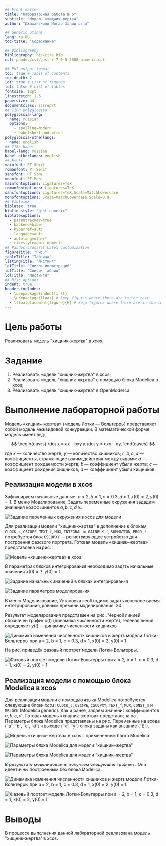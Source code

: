 ```yaml
---
## Front matter
title: "Лабораторная работа № 6"
subtitle: "Модель «хищник–жертва"
author: "Джахангиров Илгар Залид оглы"

## Generic otions
lang: ru-RU
toc-title: "Содержание"

## Bibliography
bibliography: bib/cite.bib
csl: pandoc/csl/gost-r-7-0-5-2008-numeric.csl

## Pdf output format
toc: true # Table of contents
toc-depth: 2
lof: true # List of figures
lot: false # List of tables
fontsize: 12pt
linestretch: 1.5
papersize: a4
documentclass: scrreprt
## I18n polyglossia
polyglossia-lang:
  name: russian
  options:
	- spelling=modern
	- babelshorthands=true
polyglossia-otherlangs:
  name: english
## I18n babel
babel-lang: russian
babel-otherlangs: english
## Fonts
mainfont: PT Serif
romanfont: PT Serif
sansfont: PT Sans
monofont: PT Mono
mainfontoptions: Ligatures=TeX
romanfontoptions: Ligatures=TeX
sansfontoptions: Ligatures=TeX,Scale=MatchLowercase
monofontoptions: Scale=MatchLowercase,Scale=0.9
## Biblatex
biblatex: true
biblio-style: "gost-numeric"
biblatexoptions:
  - parentracker=true
  - backend=biber
  - hyperref=auto
  - language=auto
  - autolang=other*
  - citestyle=gost-numeric
## Pandoc-crossref LaTeX customization
figureTitle: "Рис."
tableTitle: "Таблица"
listingTitle: "Листинг"
lofTitle: "Список иллюстраций"
lotTitle: "Список таблиц"
lolTitle: "Листинги"
## Misc options
indent: true
header-includes:
  - \usepackage{indentfirst}
  - \usepackage{float} # keep figures where there are in the text
  - \floatplacement{figure}{H} # keep figures where there are in the text
---
```


# Цель работы

Реализовать модель "хищник-жертва" в *xcos*.

# Задание

1. Реализовать модель "хищник-жертва" в xcos;
2. Реализовать модель "хищник-жертва" с помощью блока Modelica в xcos;
3. Реализовать модель "хищник-жертва" в OpenModelica

# Выполнение лабораторной работы

Модель «хищник–жертва» (модель Лотки — Вольтерры) представляет собой модель
межвидовой конкуренции. В математической
форме модель имеет вид:

$$
\begin{cases}
  \dot x = ax - bxy \\
  \dot y = cxy - dy,
\end{cases}
$$

где $x$ — количество жертв; $y$ — количество хищников; $a, b, c, d$ — коэффициенты, отражающие взаимодействия между видами: $a$ — коэффициент рождаемости
жертв; $b$ — коэффициент убыли жертв; $c$ — коэффициент рождения хищников; $d$ —
коэффициент убыли хищников.

## Реализация модели в xcos

Зафиксируем начальные данные: $a = 2, \, b = 1, \, c = 0.3, \, d = 1, \, x(0) = 2, \, y(0) = 1$.
В меню Моделирование, Задать переменные окружения зададим значения коэффициентов $a, \, b, \, c, \, d$ ъ\.

![Задание переменных окружения в xcos для модели](image/23.png)

Для реализации модели "хищник-жертва" в дополнение к блокам `CLOCK_c`, `CSCOPE`, `TEXT_f`,
`MUX`, `INTEGRAL_m`, `GAINBLK_f`, `SUMMATION`, `PROD_f` потребуется блок `CSCOPXY` --
регистрирующее устройство для построения фазового портрета.
Готовая модель «хищник–жертва» представлена на рис. .

![Модель «хищник–жертва» в xcos](image/1.png)

В параметрах блоков интегрирования необходимо задать начальные значения $x(0) = 2, y(0) = 1$ .

![Задание начальных значений в блоках интегрирования](image/2.png)

![Задание параметров моделирования](image/4.png)

В меню Моделирование, Установка необходимо задать конечное время интегрирования, равным времени моделирования: 30.

Результат моделирования представлен на рис.. Черной линией обозначен график $x(t)$ (динамика численности жертв), зеленая линия определяет $y(t)$ — динамику численности хищников

![Динамика изменения численности хищников и жертв модели Лотки-Вольтерры при $a = 2, b = 1, c = 0.3, d = 1, x(0) = 2, y(0) = 1$](image/21.png)

На рис.  приведён фазовый портрет модели Лотки-Вольтерры.

![Фазовый портрет модели Лотки-Вольтерры при $a = 2, b = 1, c = 0.3, d = 1, x(0) = 2, y(0) = 1$](image/12.png)

## Реализация модели с помощью блока Modelica в xcos

Для реализации модели с помощью языка Modelica потребуются следующие
блоки *xcos*: `CLOCK_c`, `CSCOPE`, `CSCOPXY`, `TEXT_f`, `MUX`, `CONST_m` и `MBLOCK` (Modelica
generic).
Как и ранее, задаём значения коэффициентов $a, b, c, d$ .
Готовая модель «хищник–жертва» представлена на .
Параметры блока Modelica представлены на рис. Переменные на входе (“a”,
“b”, “c”, “d”) и выходе (“x”, “y”) блока заданы как внешние (“E”).

![Модель «хищник–жертва» в xcos с применением блока Modelica](image/14.png)

![Параметры блока Modelica для модели "хищник–жертва"](image/19.png)

![Параметры блока Modelica для модели "хищник–жертва"](image/13.png)

В результате моделирования получаем следующие графики . Они идентичны построенным без блока Modelica.

![Динамика изменения численности хищников и жертв модели Лотки-Вольтерры при $a = 2, b = 1, c = 0.3, d = 1, x(0) = 2, y(0) = 1$](image/20.png)

![Фазовый портрет модели Лотки-Вольтерры при $a = 2, b = 1, c = 0.3, d = 1, x(0) = 2, y(0) = 1$](image/22.png)


# Выводы

В процессе выполнения данной лабораторной реализована модель "хищник-жертва" в *xcos*.
